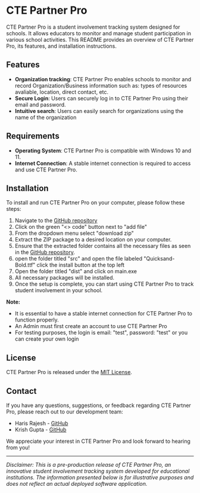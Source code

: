 ﻿# CTE Partner Pro

CTE Partner Pro is a student involvement tracking system designed for schools. It allows educators to monitor and manage student participation in various school activities. This README provides an overview of CTE Partner Pro, its features, and installation instructions.

## Features
- **Organization tracking**: CTE Partner Pro enables schools to monitor and record Organization/Business information such as: types of resources avaliable, location, direct contact, etc.
- **Secure Login**: Users can securely log in to CTE Partner Pro using their email and password. 
- **Intuitive search**: Users can easily search for organizations using the name of the organization 

## Requirements
- **Operating System**: CTE Partner Pro is compatible with Windows 10 and 11.
- **Internet Connection**: A stable internet connection is required to access and use CTE Partner Pro. 

## Installation
To install and run CTE Partner Pro on your computer, please follow these steps:

1. Navigate to the [GitHub repository](https://github.com/HarisR39/CTE_Partner_Pro)
2. Click on the green "<> code" button next to "add file"
3. From the dropdown menu select "download zip"
4. Extract the ZIP package to a desired location on your computer.
5. Ensure that the extracted folder contains all the necessary files as seen in the [GitHub repository](https://github.com/xIntensity9/FBLA-22-23/).
6. open the folder titled "src" and open the file labeled "Quicksand-Bold.ttf" click the install button at the top left
7. Open the folder titled "dist" and click on main.exe
8. All necessary packages will be installed.
9. Once the setup is complete, you can start using CTE Partner Pro to track student involvement in your school.

**Note:**
- It is essential to have a stable internet connection for CTE Partner Pro to function properly.
- An Admin must first create an account to use CTE Partner Pro
- For testing purposes, the login is email: "test", password: "test" or you can create your own login

## License
CTE Partner Pro is released under the [MIT License](https://github.com/xIntensity9/FBLA-22-23/blob/main/LICENSE).

## Contact
If you have any questions, suggestions, or feedback regarding CTE Partner Pro, please reach out to our development team:

- Haris Rajesh - [GitHub](https://github.com/HarisR39)
- Krish Gupta - [GitHub](https://github.com/KrishGupta25)

We appreciate your interest in CTE Partner Pro and look forward to hearing from you!

---

*Disclaimer: This is a pre-production release of CTE Partner Pro, an innovative student involvement tracking system developed for educational institutions. The information presented below is for illustrative purposes and does not reflect an actual deployed software application.*